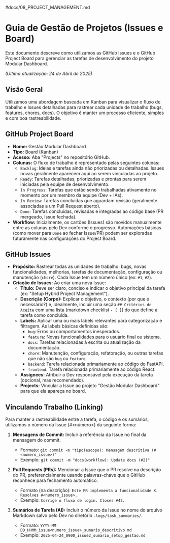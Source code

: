 #docs/08_PROJECT_MANAGEMENT.md
# Guia de Gestão de Projetos (Issues e Board)

Este documento descreve como utilizamos as GitHub Issues e o GitHub Project Board para gerenciar as tarefas de desenvolvimento do projeto Modular Dashboard.

*(Última atualização: 24 de Abril de 2025)*

## Visão Geral

Utilizamos uma abordagem baseada em Kanban para visualizar o fluxo de trabalho e Issues detalhadas para rastrear cada unidade de trabalho (bugs, features, chores, docs). O objetivo é manter um processo eficiente, simples e com boa rastreabilidade.

## GitHub Project Board

* **Nome:** Gestão Modular Dashboard
* **Tipo:** Board (Kanban)
* **Acesso:** Aba "Projects" no repositório GitHub.
* **Colunas:** O fluxo de trabalho é representado pelas seguintes colunas:
    * `Backlog`: Ideias e tarefas ainda não priorizadas ou detalhadas. Issues novas geralmente aparecem aqui ao serem vinculadas ao projeto.
    * `Ready`: Tarefas detalhadas, priorizadas e prontas para serem iniciadas pela equipe de desenvolvimento.
    * `In Progress`: Tarefas que estão sendo trabalhadas ativamente no momento por um membro da equipe (Dev + IAs).
    * `In Review`: Tarefas concluídas que aguardam revisão (geralmente associadas a um Pull Request aberto).
    * `Done`: Tarefas concluídas, revisadas e integradas ao código base (PR mergeado, Issue fechada).
* **Workflow:** Inicialmente, os cartões (Issues) são movidos manualmente entre as colunas pelo Dev conforme o progresso. Automações básicas (como mover para `Done` ao fechar Issue/PR) podem ser exploradas futuramente nas configurações do Project Board.

## GitHub Issues

* **Propósito:** Rastrear todas as unidades de trabalho: bugs, novas funcionalidades, melhorias, tarefas de documentação, configuração ou manutenção (`chore`). Cada Issue tem um número único (ex: `#1`, `#2`).
* **Criação de Issues:** Ao criar uma nova Issue:
    * **Título:** Deve ser claro, conciso e indicar o objetivo principal da tarefa (ex: "Setup Hybrid Project Management").
    * **Descrição (Corpo):** Explicar o objetivo, o contexto (por que é necessário?) e, idealmente, incluir uma seção `## Critérios de Aceite` com uma lista (markdown checklist ` - [ ] `) do que define a tarefa como concluída.
    * **Labels:** Aplicar uma ou mais labels relevantes para categorização e filtragem. As labels básicas definidas são:
        * `bug`: Erros ou comportamentos inesperados.
        * `feature`: Novas funcionalidades para o usuário final ou sistema.
        * `docs`: Tarefas relacionadas à escrita ou atualização da documentação.
        * `chore`: Manutenção, configuração, refatoração, ou outras tarefas que não são `bug` ou `feature`.
        * `backend`: Tarefa relacionada primariamente ao código do FastAPI.
        * `frontend`: Tarefa relacionada primariamente ao código React.
    * **Assignees:** Atribuir o Dev responsável pela execução da tarefa (opcional, mas recomendado).
    * **Projects:** Vincular a Issue ao projeto "Gestão Modular Dashboard" para que ela apareça no board.

## Vinculando Trabalho (Linking)

Para manter a rastreabilidade entre a tarefa, o código e os sumários, utilizamos o número da Issue (#<número>) da seguinte forma:

1.  **Mensagens de Commit:** Incluir a referência da Issue no final da mensagem do commit.
    * Formato: `git commit -m "tipo(escopo): Mensagem descritiva (#<numero_issue>)"`
    * Exemplo: `git commit -m "docs(workflow): Update docs (#2)"`

2.  **Pull Requests (PRs):** Mencionar a Issue que o PR resolve na descrição do PR, preferencialmente usando palavras-chave que o GitHub reconhece para fechamento automático.
    * Formato (na descrição): `Este PR implementa a funcionalidade X. Resolves #<numero_issue>.`
    * Exemplo: `Corrige o fluxo de login. Closes #42.`

3.  **Sumários de Tarefa (AI):** Incluir o número da Issue no nome do arquivo Markdown salvo pelo Dev no diretório `.logs/task_summaries/`.
    * Formato: `YYYY-MM-DD_HHMM_issue<numero_issue>_sumario_descritivo.md`
    * Exemplo: `2025-04-24_0900_issue2_sumario_setup_gestao.md`